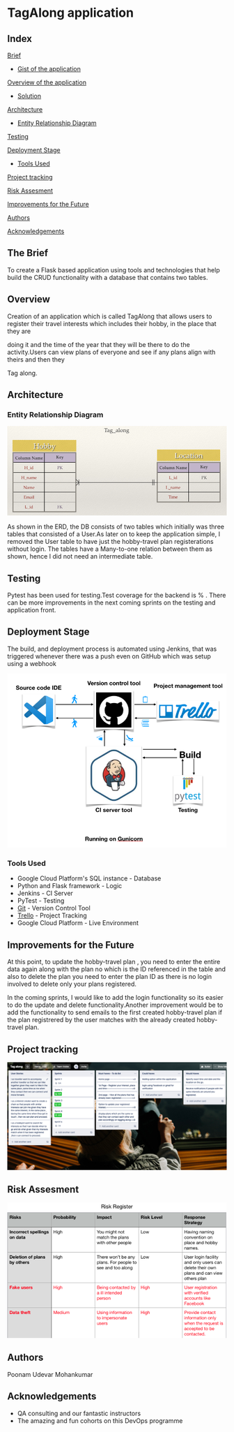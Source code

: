 # TagAlong application

## Index
[Brief](#brief)
   * [ Gist of the application](#)

[Overview of the application](#)
   * [Solution](#)
   
[Architecture](#architecture)
   * [Entity Relationship Diagram](#)
	
[Testing](#testing)
     
[Deployment Stage](#depl)
   * [Tools Used](#tech)
     
[Project tracking](#PTT)

[Risk Assesment](#RA)

[Improvements for the Future](#improve)

[Authors](#auth)

[Acknowledgements](#ack)



<a name="brief"></a>
## The Brief

To create a Flask based application using tools and technologies that help build the CRUD functionality with a database that contains two tables.


<a name="overview"></a>
## Overview

Creation of an application which is called TagAlong that allows users to register their travel interests which includes their hobby, in the place that they are 

doing it and the time of the year that they will be there to do the activity.Users can view plans of everyone and see if any plans align with theirs and then they 

Tag along.



<a name="architecture"></a>
## Architecture
<a name="erd"></a>
### Entity Relationship Diagram
![ERD](/Documents/ERD.png)

As shown in the ERD, the DB consists of two tables which initially was three tables that consisted of a User.As later on to keep the application simple, I removed the User table to have just the hobby-travel plan registerations without login.
The tables have a Many-to-one relation between them as shown, hence I did not need an intermediate table.


<a name="testing"></a>
## Testing

Pytest has been used for testing.Test coverage for the backend is % .
There can be more improvements in the next coming sprints on the testing and application front.


<a name="deployment"></a>
## Deployment Stage

The build, and deployment process is automated using Jenkins, that was triggered whenever there was a push even on GitHub which was setup using a webhook

![Deployment Pipeline](/Documents/CI_pipeline.png)


<a name="Tools"></a>
### Tools Used

* Google Cloud Platform's SQL instance - Database
* Python and Flask framework - Logic
* Jenkins - CI Server
* PyTest - Testing
* [Git](https://github.com/Poonam1390/TagAlong.git) - Version Control Tool
* [Trello](https://trello.com/b/dhgxajA2/tag-along) - Project Tracking
* Google Cloud Platform - Live Environment


<a name="improve"></a>
## Improvements for the Future

At this point, to update the hobby-travel plan , you need to enter the entire data again along with the plan no which is the ID referenced in the table and also to delete the plan you need to enter the plan ID as there is no login involved to delete only your plans registered.

In the coming sprints, I would like to add the login functionality so its easier to do the update and delete functionality.Another improvement would be to add the functionality to send emails to the first created hobby-travel plan if the plan registrered by the user matches with the already created hobby-travel plan.


<a name="tracking"></a>
## Project tracking
![Project tracker](/Documents/Trello_board.png)


<a name="Risks"></a>
## Risk Assesment
![Risk Register](/Documents/Risk_Register.png)


<a name="author"></a>
## Authors

Poonam Udevar Mohankumar

<a name="ack"></a>
## Acknowledgements

* QA consulting and our fantastic instructors
* The amazing and fun cohorts on this DevOps programme
